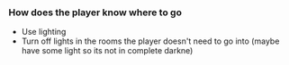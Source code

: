 ### How does the player know where to go
- Use lighting
- Turn off lights in the rooms the player doesn't need to go into (maybe have some light so its not in complete darkne)